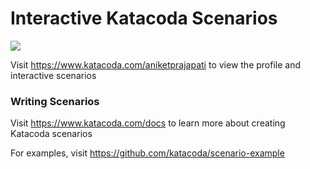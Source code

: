 # Interactive Katacoda Scenarios

[![](http://shields.katacoda.com/katacoda/aniketprajapati/count.svg)](https://www.katacoda.com/aniketprajapati "Get your profile on Katacoda.com")

Visit https://www.katacoda.com/aniketprajapati to view the profile and interactive scenarios

### Writing Scenarios
Visit https://www.katacoda.com/docs to learn more about creating Katacoda scenarios

For examples, visit https://github.com/katacoda/scenario-example
